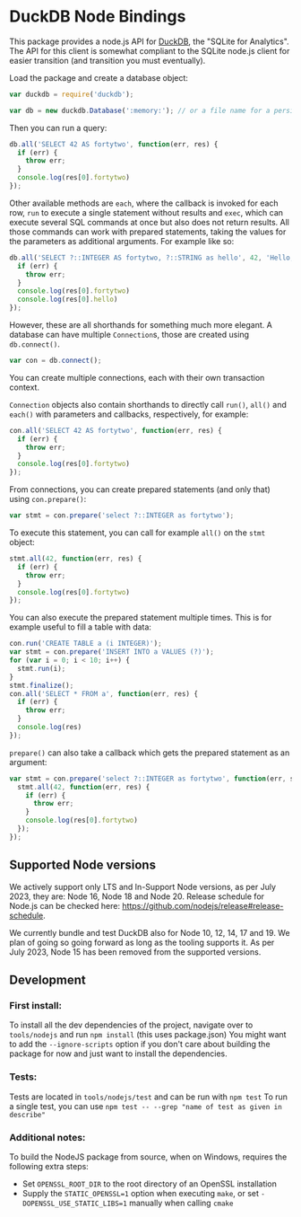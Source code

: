 # DuckDB Node Bindings

This package provides a node.js API for [DuckDB](https://github.com/duckdb/duckdb), the "SQLite for Analytics". The API for this client is somewhat compliant to the SQLite node.js client for easier transition (and transition you must eventually).

Load the package and create a database object:

```js
var duckdb = require('duckdb');

var db = new duckdb.Database(':memory:'); // or a file name for a persistent DB
```

Then you can run a query:

```js
db.all('SELECT 42 AS fortytwo', function(err, res) {
  if (err) {
    throw err;
  }
  console.log(res[0].fortytwo)
});
```

Other available methods are `each`, where the callback is invoked for each row, `run` to execute a single statement without results and `exec`, which can execute several SQL commands at once but also does not return results. All those commands can work with prepared statements, taking the values for the parameters as additional arguments. For example like so:

```js
db.all('SELECT ?::INTEGER AS fortytwo, ?::STRING as hello', 42, 'Hello, World', function(err, res) {
  if (err) {
    throw err;
  }
  console.log(res[0].fortytwo)
  console.log(res[0].hello)
});
```

However, these are all shorthands for something much more elegant. A database can have multiple `Connection`s, those are created using `db.connect()`.

```js
var con = db.connect();
```

You can create multiple connections, each with their own transaction context.


`Connection` objects also contain shorthands to directly call `run()`, `all()` and `each()` with parameters and callbacks, respectively, for example:

```js
con.all('SELECT 42 AS fortytwo', function(err, res) {
  if (err) {
    throw err;
  }
  console.log(res[0].fortytwo)
});
```

From connections, you can create prepared statements (and only that) using `con.prepare()`:

```js
var stmt = con.prepare('select ?::INTEGER as fortytwo');
``` 

To execute this statement, you can call for example `all()` on the `stmt` object:

```js
stmt.all(42, function(err, res) {
  if (err) {
    throw err;
  }
  console.log(res[0].fortytwo)
});
```

You can also execute the prepared statement multiple times. This is for example useful to fill a table with data:

```js
con.run('CREATE TABLE a (i INTEGER)');
var stmt = con.prepare('INSERT INTO a VALUES (?)');
for (var i = 0; i < 10; i++) {
  stmt.run(i);
}
stmt.finalize();
con.all('SELECT * FROM a', function(err, res) {
  if (err) {
    throw err;
  }
  console.log(res)
});
```

`prepare()` can also take a callback which gets the prepared statement as an argument:

```js
var stmt = con.prepare('select ?::INTEGER as fortytwo', function(err, stmt) {
  stmt.all(42, function(err, res) {
    if (err) {
      throw err;
    }
    console.log(res[0].fortytwo)
  });
});
```

## Supported Node versions
We actively support only LTS and In-Support Node versions, as per July 2023, they are: Node 16, Node 18 and Node 20.
Release schedule for Node.js can be checked here: https://github.com/nodejs/release#release-schedule.

We currently bundle and test DuckDB also for Node 10, 12, 14, 17 and 19. We plan of going so going forward as long as the tooling supports it.
As per July 2023, Node 15 has been removed from the supported versions.

## Development

### First install:

To install all the dev dependencies of the project, navigate over to `tools/nodejs` and run `npm install` (this uses package.json)
You might want to add the `--ignore-scripts` option if you don't care about building the package for now and just want to install the dependencies.

### Tests:
Tests are located in `tools/nodejs/test` and can be run with `npm test`
To run a single test, you can use `npm test -- --grep "name of test as given in describe"`

### Additional notes:
To build the NodeJS package from source, when on Windows, requires the following extra steps:
- Set `OPENSSL_ROOT_DIR` to the root directory of an OpenSSL installation
- Supply the `STATIC_OPENSSL=1` option when executing `make`, or set `-DOPENSSL_USE_STATIC_LIBS=1` manually when calling `cmake`

